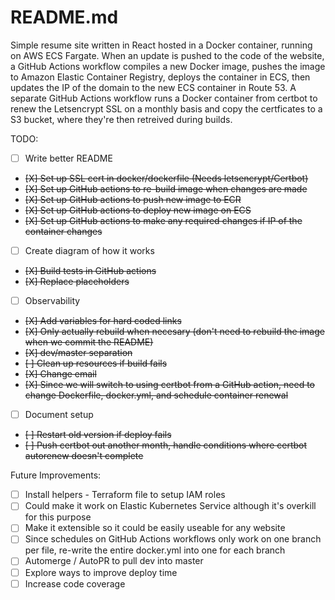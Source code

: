 # README.md
Simple resume site written in React hosted in a Docker container, running on AWS ECS Fargate. 
When an update is pushed to the code of the website, a GitHub Actions workflow compiles a new Docker image,
pushes the image to Amazon Elastic Container Registry, deploys the container in ECS, then updates 
the IP of the domain to the new ECS container in Route 53. A separate GitHub Actions workflow runs
a Docker container from certbot to renew the Letsencrypt SSL on a monthly basis and copy the certficates
to a S3 bucket, where they're then retreived during builds.

  TODO:
- [ ] Write better README
- ~~[X] Set up SSL cert in docker/dockerfile (Needs letsencrypt/Certbot)~~
- ~~[X] Set up GitHub actions to re-build image when changes are made~~
- ~~[X] Set up GitHub actions to push new image to ECR~~
- ~~[X] Set up GitHub actions to deploy new image on ECS~~
- ~~[X] Set up GitHub actions to make any required changes if IP of the container changes~~
- [ ] Create diagram of how it works
- ~~[X] Build tests in GitHub actions~~
- ~~[X] Replace placeholders~~
- [ ] Observability
- ~~[X] Add variables for hard coded links~~
- ~~[X] Only actually rebuild when necesary (don't need to rebuild the image when we commit the README)~~
- ~~[X] dev/master separation~~
- ~~[ ] Clean up resources if build fails~~
- ~~[X] Change email~~
- ~~[X] Since we will switch to using certbot from a GitHub action, need to change Dockerfile, docker.yml, and schedule container renewal~~
- [ ] Document setup
- ~~[ ] Restart old version if deploy fails~~
- ~~[ ] Push certbot out another month, handle conditions where certbot autorenew doesn't complete~~

 Future Improvements:
 - [ ] Install helpers - Terraform file to setup IAM roles
 - [ ] Could make it work on Elastic Kubernetes Service although it's overkill for this purpose
 - [ ] Make it extensible so it could be easily useable for any website
 - [ ] Since schedules on GitHub Actions workflows only work on one branch per file, re-write the entire docker.yml into one for each branch
 - [ ] Automerge / AutoPR to pull dev into master
 - [ ] Explore ways to improve deploy time
 - [ ] Increase code coverage 
